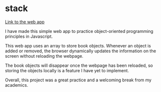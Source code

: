 # stack
[Link to the web app](https://sayfsahaf.github.io/stack/)

I have made this simple web app to practice object-oriented programming principles in Javascript.

This web app uses an array to store book objects. Whenever an object is added or removed, the browser dynamically updates the information on the screen without reloading the webpage.

The book objects will disappear once the webpage has been reloaded, so storing the objects locally is a feature I have yet to implement.

Overall, this project was a great practice and a welcoming break from my academics.
